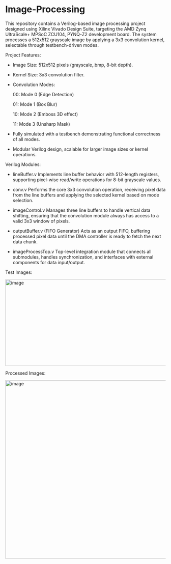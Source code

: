 # Image-Processing
This repository contains a Verilog-based image processing project designed using Xilinx Vivado Design Suite, targeting the AMD Zynq UltraScale+ MPSoC ZCU104, PYNQ-Z2 development board. The system processes a 512x512 grayscale image by applying a 3x3 convolution kernel, selectable through testbench-driven modes.

Project Features:
- Image Size: 512x512 pixels (grayscale,.bmp, 8-bit depth).

- Kernel Size: 3x3 convolution filter.

- Convolution Modes:

  00: Mode 0 (Edge Detection)

  01: Mode 1 (Box Blur)

  10: Mode 2 (Emboss 3D effect)

  11: Mode 3 (Unsharp Mask)

- Fully simulated with a testbench demonstrating functional correctness of all modes.

- Modular Verilog design, scalable for larger image sizes or kernel operations.

Verilog Modules:

- lineBuffer.v
Implements line buffer behavior with 512-length registers, supporting pixel-wise read/write operations for 8-bit grayscale values.

- conv.v
Performs the core 3x3 convolution operation, receiving pixel data from the line buffers and applying the selected kernel based on mode selection.

- imageControl.v
Manages three line buffers to handle vertical data shifting, ensuring that the convolution module always has access to a valid 3x3 window of pixels.

- outputBuffer.v (FIFO Generator)
Acts as an output FIFO, buffering processed pixel data until the DMA controller is ready to fetch the next data chunk.

- imageProcessTop.v
Top-level integration module that connects all submodules, handles synchronization, and interfaces with external components for data input/output.

Test Images:

<img width="548" height="272" alt="image" src="https://github.com/user-attachments/assets/87028c52-5528-400e-944a-af4bd1f7d313" />

Processed Images:

<img width="1720" height="561" alt="image" src="https://github.com/user-attachments/assets/8d3c3d01-2395-4adf-8047-b05f81a74147" />

